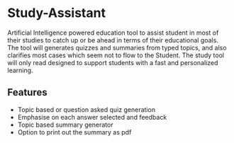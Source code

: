 # Study-Assistant
Artificial Intelligence powered education tool to assist student in most of their studies to catch up or be ahead in terms of their educational goals. The tool will generates quizzes and summaries from typed topics, and also clarifies most cases which seem not to flow to the Student. The study tool will only read designed to support students with a fast and personalized learning.

## Features
* Topic based or question asked quiz generation
* Emphasise on each answer selected and feedback
* Topic based summary generator
* Option to print out the summary as pdf
